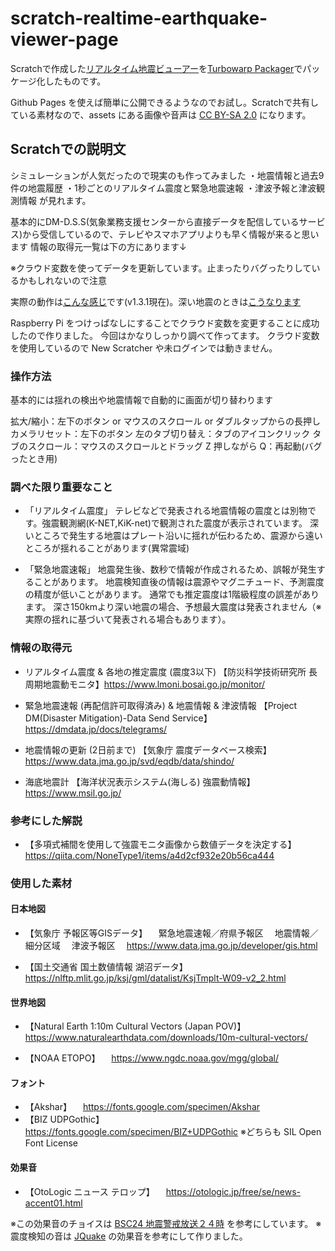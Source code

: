 # scratch-realtime-earthquake-viewer-page

Scratchで作成した[リアルタイム地震ビューアー](https://scratch.mit.edu/projects/636244032)を[Turbowarp Packager](https://packager.turbowarp.org/#636244032)でパッケージ化したものです。

Github Pages を使えば簡単に公開できるようなのでお試し。Scratchで共有している素材なので、assets にある画像や音声は [CC BY-SA 2.0](https://creativecommons.org/licenses/by-sa/2.0/deed.ja) になります。

## Scratchでの説明文

シミュレーションが人気だったので現実のも作ってみました
・地震情報と過去9件の地震履歴
・1秒ごとのリアルタイム震度と緊急地震速報
・津波予報と津波観測情報
が見れます。

基本的にDM-D.S.S(気象業務支援センターから直接データを配信しているサービス)から受信しているので、テレビやスマホアプリよりも早く情報が来ると思います
情報の取得元一覧は下の方にあります↓

※クラウド変数を使ってデータを更新しています。止まったりバグったりしているかもしれないので注意

実際の動作は[こんな感じ](https://youtu.be/83u_s1SKq1I)です(v1.3.1現在)。深い地震のときは[こうなります](https://youtu.be/n83NO49gfHk/)

Raspberry Pi をつけっぱなしにすることでクラウド変数を変更することに成功したので作りました。
今回はかなりしっかり調べて作ってます。
クラウド変数を使用しているので New Scratcher や未ログインでは動きません。

### 操作方法

基本的には揺れの検出や地震情報で自動的に画面が切り替わります

拡大/縮小：左下のボタン or マウスのスクロール or ダブルタップからの長押し
カメラリセット：左下のボタン
左のタブ切り替え：タブのアイコンクリック
タブのスクロール：マウスのスクロールとドラッグ
Z 押しながら Q：再起動(バグったとき用)

### 調べた限り重要なこと

- 「リアルタイム震度」
テレビなどで発表される地震情報の震度とは別物です。強震観測網(K-NET,KiK-net)で観測された震度が表示されています。
深いところで発生する地震はプレート沿いに揺れが伝わるため、震源から遠いところが揺れることがあります(異常震域)

- 「緊急地震速報」
地震発生後、数秒で情報が作成されるため、誤報が発生することがあります。
地震検知直後の情報は震源やマグニチュード、予測震度の精度が低いことがあります。
通常でも推定震度は1階級程度の誤差があります。
深さ150kmより深い地震の場合、予想最大震度は発表されません（※実際の揺れに基づいて発表される場合もあります）。

### 情報の取得元

- リアルタイム震度 & 各地の推定震度 (震度3以下)
【防災科学技術研究所 長周期地震動モニタ】<https://www.lmoni.bosai.go.jp/monitor/>

- 緊急地震速報 (再配信許可取得済み) & 地震情報 & 津波情報
【Project DM(Disaster Mitigation)-Data Send Service】<https://dmdata.jp/docs/telegrams/>

- 地震情報の更新 (2日前まで)
【気象庁 震度データベース検索】
　<https://www.data.jma.go.jp/svd/eqdb/data/shindo/>

- 海底地震計
【海洋状況表示システム(海しる) 強震動情報】
　<https://www.msil.go.jp/>

### 参考にした解説

- 【多項式補間を使用して強震モニタ画像から数値データを決定する】
<https://qiita.com/NoneType1/items/a4d2cf932e20b56ca444>

### 使用した素材

#### 日本地図

- 【気象庁 予報区等GISデータ】
　緊急地震速報／府県予報区
　地震情報／細分区域
　津波予報区
　<https://www.data.jma.go.jp/developer/gis.html>

- 【国土交通省 国土数値情報 湖沼データ】
　<https://nlftp.mlit.go.jp/ksj/gml/datalist/KsjTmplt-W09-v2_2.html>

#### 世界地図

- 【Natural Earth 1:10m Cultural Vectors (Japan POV)】
　<https://www.naturalearthdata.com/downloads/10m-cultural-vectors/>

- 【NOAA ETOPO】
　<https://www.ngdc.noaa.gov/mgg/global/>

#### フォント

- 【Akshar】
　<https://fonts.google.com/specimen/Akshar>
- 【BIZ UDPGothic】
　<https://fonts.google.com/specimen/BIZ+UDPGothic>
※どちらも SIL Open Font License

#### 効果音

- 【OtoLogic ニュース テロップ】
　<https://otologic.jp/free/se/news-accent01.html>

※この効果音のチョイスは [BSC24 地震警戒放送２４時](https://ch.nicovideo.jp/bousai-share) を参考にしています。
※震度検知の音は [JQuake](https://jquake.net/) の効果音を参考にして作りました。
